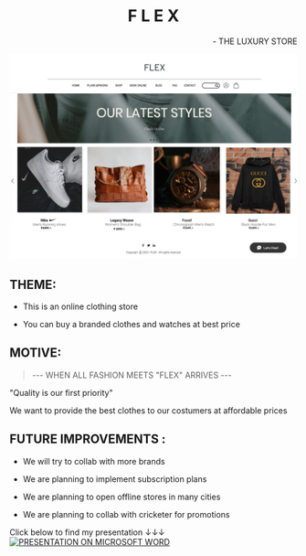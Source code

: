 # <center> F L E X </center>
<div style="text-align: right"> - THE LUXURY STORE </div>


![FLEX](https://github.com/bhanu374/Cognizance/blob/main/Task-3/A.png)


## THEME:

* This is an online clothing store

* You can buy a branded clothes and watches at best price

## MOTIVE:

>--- WHEN ALL FASHION MEETS  "FLEX"  ARRIVES ---

"Quality is our first priority"

We want to provide the best clothes to our costumers at affordable prices

## FUTURE IMPROVEMENTS :
* We will try to collab with more brands

* We are planning to implement subscription plans 

* We are planning to open offline stores in many cities 

* We are planning to collab with cricketer for promotions 

Click below to find my presentation ↓↓↓ [![PRESENTATION ON MICROSOFT WORD](https://res.cloudinary.com/marcomontalbano/image/upload/v1646223997/video_to_markdown/images/youtube--LnHVLQvNrxs-c05b58ac6eb4c4700831b2b3070cd403.jpg)](https://youtu.be/LnHVLQvNrxs "PRESENTATION ON MICROSOFT WORD")






